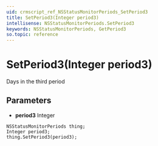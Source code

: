 ```yaml
---
uid: crmscript_ref_NSStatusMonitorPeriods_SetPeriod3
title: SetPeriod3(Integer period3)
intellisense: NSStatusMonitorPeriods.SetPeriod3
keywords: NSStatusMonitorPeriods, GetPeriod3
so.topic: reference
---
```


# SetPeriod3(Integer period3)

Days in the third period

## Parameters

* **period3** Integer

```crmscript
NSStatusMonitorPeriods thing;
Integer period3;
thing.SetPeriod3(period3);
```

